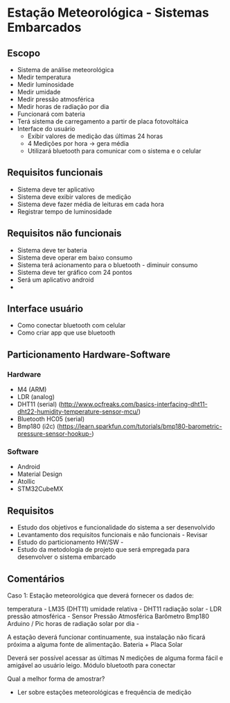# Estação Meteorológica - Sistemas Embarcados

## Escopo
- Sistema de análise meteorológica
- Medir temperatura
- Medir luminosidade
- Medir umidade
- Medir pressão atmosférica
- Medir horas de radiação por dia
- Funcionará com bateria
- Terá sistema de carregamento a partir de placa fotovoltáica
- Interface do usuário 
	- Exibir valores de medição das últimas 24 horas
	- 4 Medições por hora -> gera média
	- Utilizará bluetooth para comunicar com o sistema e o celular

## Requisitos funcionais
- Sistema deve ter aplicativo
- Sistema deve exibir valores de medição
- Sistema deve fazer média de leituras em cada hora
- Registrar tempo de luminosidade


## Requisitos não funcionais
- Sistema deve ter bateria
- Sistema deve operar em baixo consumo
- Sistema terá acionamento para o bluetooth - diminuir consumo
- Sistema deve ter gráfico com 24 pontos
- Será um aplicativo android
- 

## Interface usuário
- Como conectar bluetooth com celular
- Como criar app que use bluetooth

## Particionamento Hardware-Software
### Hardware
- M4 (ARM) 
- LDR (analog) 
- DHT11 (serial) (http://www.ocfreaks.com/basics-interfacing-dht11-dht22-humidity-temperature-sensor-mcu/)
- Bluetooth HC05 (serial)
- Bmp180 (i2c) (https://learn.sparkfun.com/tutorials/bmp180-barometric-pressure-sensor-hookup-)

### Software
- Android
- Material Design
- Atollic
- STM32CubeMX

## Requisitos
- Estudo dos objetivos e funcionalidade do sistema a ser desenvolvido
- Levantamento dos requisitos funcionais e não funcionais - Revisar
- Estudo do particionamento HW/SW - 
- Estudo da metodologia de projeto que será empregada para desenvolver o sistema embarcado

## Comentários

Caso 1: Estação meteorológica  que deverá fornecer os  dados de:

temperatura - LM35 (DHT11)
umidade relativa - DHT11
radiação solar - LDR 
pressão atmosférica - Sensor Pressão Atmosférica Barômetro Bmp180 Arduino / Pic
horas de radiação solar por dia - 

A estação deverá funcionar continuamente, sua instalação não ficará próxima 
a alguma fonte de alimentação. 
Bateria + Placa Solar

Deverá ser possível acessar as últimas  N medições de alguma forma  fácil e 
amigável ao usuário leigo.
Módulo bluetooth para conectar

Qual a melhor forma de amostrar? 
- Ler sobre estações meteorológicas e frequência de medição
